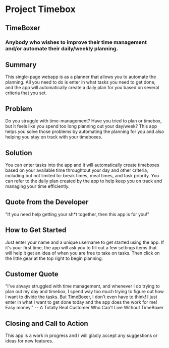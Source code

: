 # Project Timebox #

<!-- 
> This material was originally posted [here](http://www.quora.com/What-is-Amazons-approach-to-product-development-and-product-management). It is reproduced here for posterities sake.

There is an approach called "working backwards" that is widely used at Amazon. They work backwards from the customer, rather than starting with an idea for a product and trying to bolt customers onto it. While working backwards can be applied to any specific product decision, using this approach is especially important when developing new products or features.

For new initiatives a product manager typically starts by writing an internal press release announcing the finished product. The target audience for the press release is the new/updated product's customers, which can be retail customers or internal users of a tool or technology. Internal press releases are centered around the customer problem, how current solutions (internal or external) fail, and how the new product will blow away existing solutions.

If the benefits listed don't sound very interesting or exciting to customers, then perhaps they're not (and shouldn't be built). Instead, the product manager should keep iterating on the press release until they've come up with benefits that actually sound like benefits. Iterating on a press release is a lot less expensive than iterating on the product itself (and quicker!).

If the press release is more than a page and a half, it is probably too long. Keep it simple. 3-4 sentences for most paragraphs. Cut out the fat. Don't make it into a spec. You can accompany the press release with a FAQ that answers all of the other business or execution questions so the press release can stay focused on what the customer gets. My rule of thumb is that if the press release is hard to write, then the product is probably going to suck. Keep working at it until the outline for each paragraph flows. 

Oh, and I also like to write press-releases in what I call "Oprah-speak" for mainstream consumer products. Imagine you're sitting on Oprah's couch and have just explained the product to her, and then you listen as she explains it to her audience. That's "Oprah-speak", not "Geek-speak".

Once the project moves into development, the press release can be used as a touchstone; a guiding light. The product team can ask themselves, "Are we building what is in the press release?" If they find they're spending time building things that aren't in the press release (overbuilding), they need to ask themselves why. This keeps product development focused on achieving the customer benefits and not building extraneous stuff that takes longer to build, takes resources to maintain, and doesn't provide real customer benefit (at least not enough to warrant inclusion in the press release).
 -->
 
## TimeBoxer ##
  <!-- Name the product in a way the reader (i.e. your target customers) will understand. -->

### Anybody who wishes to improve their time management and/or automate their daily/weekly planning. ###
  <!-- Describe who the market for the product is and what benefit they get. One sentence only underneath the title. -->


## Summary ##
  <!-- Give a summary of the product and the benefit. Assume the reader will not read anything else so make this paragraph good. -->
  This single-page webapp is as a planner that allows you to automate the planning. All you need to do is enter in what tasks you need to get done, and the app will automatically create a daily plan for you based on several criteria that you set.

## Problem ##
  <!-- Describe the problem your product solves. -->
  Do you struggle with time-management? Have you tried to plan or timebox, but it feels like you spend too long planning out your day/week? This app helps you solve those problems by automating the planning for you and also helping you stay on track with your timeboxes.

## Solution ##
  <!-- Describe how your product elegantly solves the problem. -->
  You can enter tasks into the app and it will automatically create timeboxes based on your available time throughtout your day and other criteria, including but not limited to: break times, meal times, and task priority. You can refer to the daily plan created by the app to help keep you on track and managing your time efficiently.

## Quote from the Developer ##
  <!-- A quote from a spokesperson in your company. -->
  "If you need help getting your sh\*t together, then this app is for you!"

## How to Get Started ##
  <!-- Describe how easy it is to get started. -->
  Just enter your name and a unique username to get started using the app. If it's your first time, the app will ask you to fill out a few settings items that will help it get an idea of when you are free to take on tasks. Then click on the little gear at the top right to begin planning.

## Customer Quote ##
  <!-- Provide a quote from a hypothetical customer that describes how they experienced the benefit. -->
  "I've always struggled with time management, and whenever I do trying to plan out my day and timebox, I spend way too much trying to figure out how I want to divide the tasks. But TimeBoxer, I don't even have to think! I just enter in what I want to get done today and the app does the work for me! Easy money." -- A Totally Real Customer Who Can't Live Without TimeBoxer

## Closing and Call to Action ##
  <!-- Wrap it up and give pointers where the reader should go next. -->
  This app is a work in progress and I will gladly accept any suggestions or ideas for new features.
